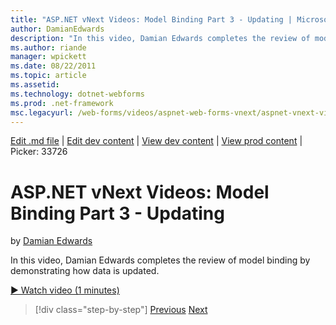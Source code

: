 ```yaml
---
title: "ASP.NET vNext Videos: Model Binding Part 3 - Updating | Microsoft Docs"
author: DamianEdwards
description: "In this video, Damian Edwards completes the review of model binding by demonstrating how data is updated."
ms.author: riande
manager: wpickett
ms.date: 08/22/2011
ms.topic: article
ms.assetid: 
ms.technology: dotnet-webforms
ms.prod: .net-framework
msc.legacyurl: /web-forms/videos/aspnet-web-forms-vnext/aspnet-vnext-videos-model-binding-part-3-updating
---
```

[Edit .md file](C:\Projects\msc\dev\Msc.Www\Web.ASP\App_Data\github\web-forms\videos\aspnet-web-forms-vnext\aspnet-vnext-videos-model-binding-part-3-updating.md) | [Edit dev content](http://www.aspdev.net/umbraco#/content/content/edit/26769) | [View dev content](http://docs.aspdev.net/tutorials/web-forms/videos/aspnet-web-forms-vnext/aspnet-vnext-videos-model-binding-part-3-updating.html) | [View prod content](http://www.asp.net/web-forms/videos/aspnet-web-forms-vnext/aspnet-vnext-videos-model-binding-part-3-updating) | Picker: 33726

ASP.NET vNext Videos: Model Binding Part 3 - Updating
====================
by [Damian Edwards](https://github.com/DamianEdwards)

In this video, Damian Edwards completes the review of model binding by demonstrating how data is updated.

[&#9654; Watch video (1 minutes)](https://channel9.msdn.com/Blogs/ASP-NET-Site-Videos/aspnet-vnext-videos-model-binding-part-3-updating)

>[!div class="step-by-step"] [Previous](aspnet-vnext-videos-model-binding-part-2-filtering.md) [Next](aspnet-45-web-forms-model-binding.md)